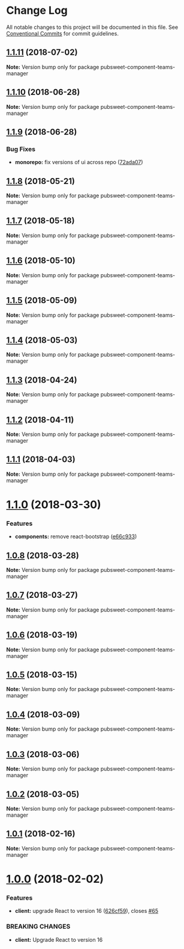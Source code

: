 # Change Log

All notable changes to this project will be documented in this file.
See [Conventional Commits](https://conventionalcommits.org) for commit guidelines.

<a name="1.1.11"></a>
## [1.1.11](https://gitlab.coko.foundation/pubsweet/pubsweet/compare/pubsweet-component-teams-manager@1.1.10...pubsweet-component-teams-manager@1.1.11) (2018-07-02)




**Note:** Version bump only for package pubsweet-component-teams-manager

<a name="1.1.10"></a>
## [1.1.10](https://gitlab.coko.foundation/pubsweet/pubsweet/compare/pubsweet-component-teams-manager@1.1.9...pubsweet-component-teams-manager@1.1.10) (2018-06-28)




**Note:** Version bump only for package pubsweet-component-teams-manager

<a name="1.1.9"></a>
## [1.1.9](https://gitlab.coko.foundation/pubsweet/pubsweet/compare/pubsweet-component-teams-manager@1.1.8...pubsweet-component-teams-manager@1.1.9) (2018-06-28)


### Bug Fixes

* **monorepo:** fix versions of ui across repo ([72ada07](https://gitlab.coko.foundation/pubsweet/pubsweet/commit/72ada07))




<a name="1.1.8"></a>
## [1.1.8](https://gitlab.coko.foundation/pubsweet/pubsweet/compare/pubsweet-component-teams-manager@1.1.7...pubsweet-component-teams-manager@1.1.8) (2018-05-21)




**Note:** Version bump only for package pubsweet-component-teams-manager

<a name="1.1.7"></a>
## [1.1.7](https://gitlab.coko.foundation/pubsweet/pubsweet/compare/pubsweet-component-teams-manager@1.1.6...pubsweet-component-teams-manager@1.1.7) (2018-05-18)




**Note:** Version bump only for package pubsweet-component-teams-manager

<a name="1.1.6"></a>
## [1.1.6](https://gitlab.coko.foundation/pubsweet/pubsweet/compare/pubsweet-component-teams-manager@1.1.5...pubsweet-component-teams-manager@1.1.6) (2018-05-10)




**Note:** Version bump only for package pubsweet-component-teams-manager

<a name="1.1.5"></a>
## [1.1.5](https://gitlab.coko.foundation/pubsweet/pubsweet/compare/pubsweet-component-teams-manager@1.1.4...pubsweet-component-teams-manager@1.1.5) (2018-05-09)




**Note:** Version bump only for package pubsweet-component-teams-manager

<a name="1.1.4"></a>
## [1.1.4](https://gitlab.coko.foundation/pubsweet/pubsweet/compare/pubsweet-component-teams-manager@1.1.3...pubsweet-component-teams-manager@1.1.4) (2018-05-03)




**Note:** Version bump only for package pubsweet-component-teams-manager

<a name="1.1.3"></a>
## [1.1.3](https://gitlab.coko.foundation/pubsweet/pubsweet/compare/pubsweet-component-teams-manager@1.1.2...pubsweet-component-teams-manager@1.1.3) (2018-04-24)




**Note:** Version bump only for package pubsweet-component-teams-manager

<a name="1.1.2"></a>
## [1.1.2](https://gitlab.coko.foundation/pubsweet/pubsweet/compare/pubsweet-component-teams-manager@1.1.1...pubsweet-component-teams-manager@1.1.2) (2018-04-11)




**Note:** Version bump only for package pubsweet-component-teams-manager

<a name="1.1.1"></a>
## [1.1.1](https://gitlab.coko.foundation/pubsweet/pubsweet/compare/pubsweet-component-teams-manager@1.1.0...pubsweet-component-teams-manager@1.1.1) (2018-04-03)




**Note:** Version bump only for package pubsweet-component-teams-manager

<a name="1.1.0"></a>
# [1.1.0](https://gitlab.coko.foundation/pubsweet/pubsweet/compare/pubsweet-component-teams-manager@1.0.8...pubsweet-component-teams-manager@1.1.0) (2018-03-30)


### Features

* **components:** remove react-bootstrap ([e66c933](https://gitlab.coko.foundation/pubsweet/pubsweet/commit/e66c933))




<a name="1.0.8"></a>
## [1.0.8](https://gitlab.coko.foundation/pubsweet/pubsweet/compare/pubsweet-component-teams-manager@1.0.7...pubsweet-component-teams-manager@1.0.8) (2018-03-28)




**Note:** Version bump only for package pubsweet-component-teams-manager

<a name="1.0.7"></a>
## [1.0.7](https://gitlab.coko.foundation/pubsweet/pubsweet/compare/pubsweet-component-teams-manager@1.0.6...pubsweet-component-teams-manager@1.0.7) (2018-03-27)




**Note:** Version bump only for package pubsweet-component-teams-manager

<a name="1.0.6"></a>
## [1.0.6](https://gitlab.coko.foundation/pubsweet/pubsweet/compare/pubsweet-component-teams-manager@1.0.5...pubsweet-component-teams-manager@1.0.6) (2018-03-19)




**Note:** Version bump only for package pubsweet-component-teams-manager

<a name="1.0.5"></a>
## [1.0.5](https://gitlab.coko.foundation/pubsweet/pubsweet/compare/pubsweet-component-teams-manager@1.0.4...pubsweet-component-teams-manager@1.0.5) (2018-03-15)




**Note:** Version bump only for package pubsweet-component-teams-manager

<a name="1.0.4"></a>

## [1.0.4](https://gitlab.coko.foundation/pubsweet/pubsweet/compare/pubsweet-component-teams-manager@1.0.3...pubsweet-component-teams-manager@1.0.4) (2018-03-09)

**Note:** Version bump only for package pubsweet-component-teams-manager

<a name="1.0.3"></a>

## [1.0.3](https://gitlab.coko.foundation/pubsweet/pubsweet/compare/pubsweet-component-teams-manager@1.0.2...pubsweet-component-teams-manager@1.0.3) (2018-03-06)

**Note:** Version bump only for package pubsweet-component-teams-manager

<a name="1.0.2"></a>

## [1.0.2](https://gitlab.coko.foundation/pubsweet/pubsweet/compare/pubsweet-component-teams-manager@1.0.1...pubsweet-component-teams-manager@1.0.2) (2018-03-05)

**Note:** Version bump only for package pubsweet-component-teams-manager

<a name="1.0.1"></a>

## [1.0.1](https://gitlab.coko.foundation/pubsweet/pubsweet/compare/pubsweet-component-teams-manager@1.0.0...pubsweet-component-teams-manager@1.0.1) (2018-02-16)

**Note:** Version bump only for package pubsweet-component-teams-manager

<a name="1.0.0"></a>

# [1.0.0](https://gitlab.coko.foundation/pubsweet/pubsweet/compare/pubsweet-component-teams-manager@0.3.2...pubsweet-component-teams-manager@1.0.0) (2018-02-02)

### Features

* **client:** upgrade React to version 16 ([626cf59](https://gitlab.coko.foundation/pubsweet/pubsweet/commit/626cf59)), closes [#65](https://gitlab.coko.foundation/pubsweet/pubsweet/issues/65)

### BREAKING CHANGES

* **client:** Upgrade React to version 16
